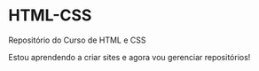 # HTML-CSS
 Repositório do Curso de HTML e CSS


Estou aprendendo a criar sites e agora vou gerenciar repositórios!